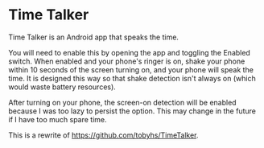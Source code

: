 # Time Talker

Time Talker is an Android app that speaks the time.

You will need to enable this by opening the app and toggling the Enabled
switch. When enabled and your phone's ringer is on, shake your phone within 10
seconds of the screen turning on, and your phone will speak the time. It is
designed this way so that shake detection isn't always on (which would waste
battery resources).

After turning on your phone, the screen-on detection will be enabled because I
was too lazy to persist the option. This may change in the future if I have too
much spare time.

This is a rewrite of https://github.com/tobyhs/TimeTalker.

